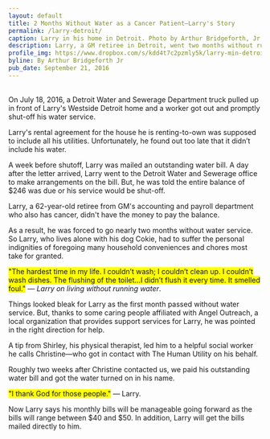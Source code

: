 ```yaml
---
layout: default
title: 2 Months Without Water as a Cancer Patient—Larry's Story
permalink: /larry-detroit/
caption: Larry in his home in Detroit. Photo by Arthur Bridgeforth, Jr. 2016.
description: Larry, a GM retiree in Detroit, went two months without running water before he found The Human Utility
profile_img: https://www.dropbox.com/s/kdd4t7c2pzmly5k/larry-min-detroit-min.jpg?dl=1
byline: By Arthur Bridgeforth Jr
pub_date: September 21, 2016
---
```



<br />
On July 18, 2016, a Detroit Water and Sewerage Department truck pulled up in front of Larry's Westside Detroit home and a worker got out and promptly shut-off his water service.

Larry's rental agreement for the house he is renting-to-own was supposed to include all his utilities. Unfortunately, he found out too late that it didn’t include his water.

A week before shutoff, Larry was mailed an outstanding water bill. A day after the letter arrived, Larry went to the Detroit Water and Sewerage office to make arrangements on the bill. But, he was told the entire balance of $246 was due or his service would be shut-off.

Larry, a 62-year-old retiree from GM's accounting and payroll department who also has cancer, didn't have the money to pay the balance.

As a result, he was forced to go nearly two months without water service. So Larry, who lives alone with his dog Cokie, had to suffer the personal indignities of foregoing many household conveniences and chores most take for granted.

<span style="background-color: #ffff00;">"The hardest time in my life. I couldn’t wash; I couldn’t clean up. I couldn’t wash dishes. The flushing of the toilet...I didn’t flush it every time. It smelled foul."</span> — <em>Larry on living without running water</em>.

Things looked bleak for Larry as the first month passed without water service. But, thanks to some caring people affiliated with Angel Outreach, a local organization that provides support services for Larry, he was pointed in the right direction for help.

A tip from Shirley, his physical therapist, led him to a helpful social worker he calls Christine—who got in contact with The Human Utility on his behalf.  

Roughly two weeks after Christine contacted us, we paid his outstanding water bill and got the water turned on in his name.  

<span style="background-color: #ffff00;">"I thank God for those people."</span> — Larry.

Now Larry says his monthly bills will be manageable going forward as the bills will range between $40 and $50. In addition, Larry will get the bills mailed directly to him.
